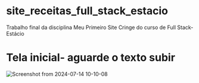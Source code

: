 # site_receitas_full_stack_estacio
Trabalho final da disciplina Meu Primeiro Site Cringe do curso de Full Stack- Estácio

# Tela inicial- aguarde o texto subir
![Screenshot from 2024-07-14 10-10-08](https://github.com/user-attachments/assets/927a8427-2b66-49ad-b399-e60e6944750d)

